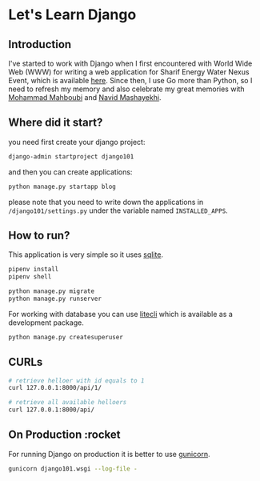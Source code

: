 # Let's Learn Django

## Introduction

I've started to work with Django when I first encountered with World Wide Web (WWW) for writing a web application for Sharif Energy Water Nexus Event, which is available [here](https://github.com/Panamo/EnerWat).
Since then, I use Go more than Python, so I need to refresh my memory and also celebrate my great memories with [Mohammad Mahboubi](https://github.com/mrma95) and [Navid Mashayekhi](https://github.com/navidmsk).

## Where did it start?

you need first create your django project:

```bash
django-admin startproject django101
```

and then you can create applications:

```bash
python manage.py startapp blog
```

please note that you need to write down the applications in `/django101/settings.py`
under the variable named `INSTALLED_APPS`.

## How to run?

This application is very simple so it uses [sqlite](https://www.sqlite.org/index.html).

```bash
pipenv install
pipenv shell
```

```bash
python manage.py migrate
python manage.py runserver
```

For working with database you can use [litecli](https://github.com/dbcli/litecli) which is available as a development package.

```bash
python manage.py createsuperuser
```

## CURLs

```bash
# retrieve helloer with id equals to 1
curl 127.0.0.1:8000/api/1/

# retrieve all available helloers
curl 127.0.0.1:8000/api/
```

## On Production :rocket

For running Django on production it is better to use [gunicorn](https://gunicorn.org/).

```bash
gunicorn django101.wsgi --log-file -
```
